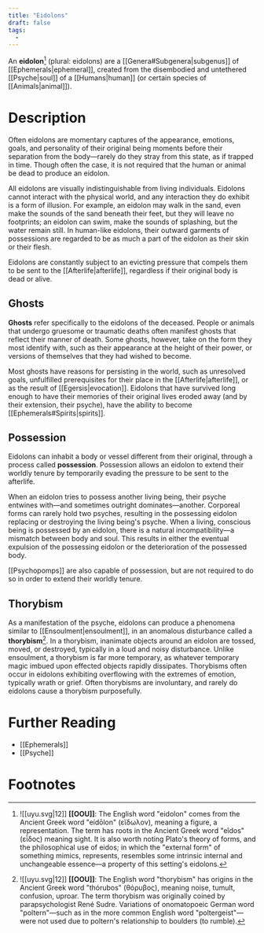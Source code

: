 ```yaml
---
title: "Eidolons"
draft: false
tags:
  - 
---
```


An **eidolon**[^eid] (plural: eidolons) are a [[Genera#Subgenera|subgenus]] of [[Ephemerals|ephemeral]], created from the disembodied and untethered [[Psyche|soul]] of a [[Humans|human]] (or certain species of [[Animals|animal]]). 

# Description
Often eidolons are momentary captures of the appearance, emotions, goals, and personality of their original being moments before their separation from the body—rarely do they stray from this state, as if trapped in time. Though often the case, it is not required that the human or animal be dead to produce an eidolon. 

All eidolons are visually indistinguishable from living individuals. Eidolons cannot interact with the physical world, and any interaction they do exhibit is a form of illusion. For example, an eidolon may walk in the sand, even make the sounds of the sand beneath their feet, but they will leave no footprints; an eidolon can swim, make the sounds of splashing, but the water remain still. In human-like eidolons, their outward garments of possessions are regarded to be as much a part of the eidolon as their skin or their flesh.

Eidolons are constantly subject to an evicting pressure that compels them to be sent to the [[Afterlife|afterlife]], regardless if their original body is dead or alive.

## Ghosts
**Ghosts** refer specifically to the eidolons of the deceased. People or animals that undergo gruesome or traumatic deaths often manifest ghosts that reflect their manner of death. Some ghosts, however, take on the form they most identify with, such as their appearance at the height of their power, or versions of themselves that they had wished to become.

Most ghosts have reasons for persisting in the world, such as unresolved goals, unfulfilled prerequisites for their place in the [[Afterlife|afterlife]], or as the result of [[Egersis|evocation]]. Eidolons that have survived long enough to have their memories of their original lives eroded away (and by their extension, their psyche), have the ability to become [[Ephemerals#Spirits|spirits]].

## Possession
Eidolons can inhabit a body or vessel different from their original, through a process called **possession**. Possession allows an eidolon to extend their worldly tenure by temporarily evading the pressure to be sent to the afterlife.

When an eidolon tries to possess another living being, their psyche entwines with—and sometimes outright dominates—another. Corporeal forms can rarely hold two psyches, resulting in the possessing eidolon replacing or destroying the living being's psyche. When a living, conscious being is possessed by an eidolon, there is a natural incompatibility—a mismatch between body and soul. This results in either the eventual expulsion of the possessing eidolon or the deterioration of the possessed body.

[[Psychopomps]] are also capable of possession, but are not required to do so in order to extend their worldly tenure.

## Thorybism
As a manifestation of the psyche, eidolons can produce a phenomena similar to [[Ensoulment|ensoulment]], in an anomalous disturbance called a **thorybism**[^thor]. In a thorybism, inanimate objects around an eidolon are tossed, moved, or destroyed, typically in a loud and noisy disturbance. Unlike ensoulment, a thorybism is far more temporary, as whatever temporary magic imbued upon effected objects rapidly dissipates. Thorybisms often occur in eidolons exhibiting overflowing with the extremes of emotion, typically wrath or grief. Often thorybisms are involuntary, and rarely do eidolons cause a thorybism purposefully.

# Further Reading
- [[Ephemerals]]
- [[Psyche]]

# Footnotes
[^eid]: ![[uyu.svg|12]] **[[OOU]]**: The English word "eidolon" comes from the Ancient Greek word "eídōlon" (εἴδωλον), meaning a figure, a representation. The term has roots in the Ancient Greek word "eîdos" (εἶδος) meaning sight. It is also worth noting Plato's theory of forms, and the philosophical use of eidos; in which the "external form" of something mimics, represents, resembles some intrinsic internal and unchangeable essence—a property of this setting's eidolons.

[^thor]:![[uyu.svg|12]] **[[OOU]]**: The English word "thorybism" has origins in the Ancient Greek word "thórubos" (θόρυβος), meaning noise, tumult, confusion, uproar. The term thorybism was originally coined by parapsychologist René Sudre. Variations of onomatopoeic German word "poltern"—such as in the more common English word "poltergeist"—were not used due to poltern's relationship to boulders (to rumble).  